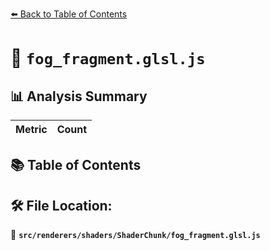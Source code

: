 [⬅️ Back to Table of Contents](../../../../index.md)

# 📄 `fog_fragment.glsl.js`

## 📊 Analysis Summary

| Metric | Count |
|--------|-------|

## 📚 Table of Contents


## 🛠️ File Location:
📂 **`src/renderers/shaders/ShaderChunk/fog_fragment.glsl.js`**